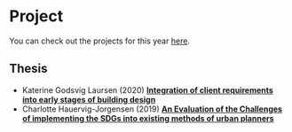 # Project

You can check out the projects for this year [here](/Agile/Projects).

## Thesis
* Katerine Godsvig Laursen (2020) [**Integration of client requirements into early stages of building design**](https://findit.dtu.dk/en/catalog/5e5cf806d9001d01632c0024)
* Charlotte Hauervig-Jorgensen (2019) [**An Evaluation of the Challenges of implementing the SDGs into existing methods of urban planners**](https://findit.dtu.dk/en/catalog/5d7b796bd9001d03f84818d6)
